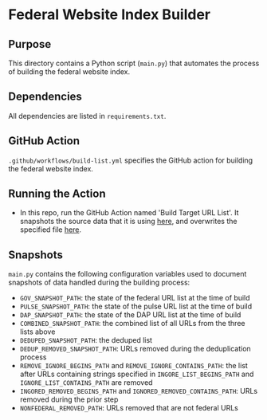 # Federal Website Index Builder

## Purpose

This directory contains a Python script (`main.py`) that automates the process
of building the federal website index.

## Dependencies

All dependencies are listed in `requirements.txt`.

## GitHub Action

`.github/workflows/build-list.yml` specifies the GitHub action for building the
federal website index.

## Running the Action

- In this repo, run the GitHub Action named 'Build Target URL List'. It snapshots the source data that it is using [here](https://github.com/GSA/federal-website-index/tree/main/data/snapshots), and overwrites the specified file [here](https://github.com/GSA/federal-website-index/tree/main/data).

## Snapshots

`main.py` contains the following configuration variables used to document snapshots of data handled during the building process:

- `GOV_SNAPSHOT_PATH`: the state of the federal URL list at the time of build
- `PULSE_SNAPSHOT_PATH`: the state of the pulse URL list at the time of build
- `DAP_SNAPSHOT_PATH`: the state of the DAP URL list at the time of build
- `COMBINED_SNAPSHOT_PATH`: the combined list of all URLs from the three lists above
- `DEDUPED_SNAPSHOT_PATH`: the deduped list
- `DEDUP_REMOVED_SNAPSHOT_PATH`: URLs removed during the deduplication process
- `REMOVE_IGNORE_BEGINS_PATH` and `REMOVE_IGNORE_CONTAINS_PATH`: the list after URLs containing strings specified in `INGORE_LIST_BEGINS_PATH` and `IGNORE_LIST_CONTAINS_PATH` are removed
- `INGORED_REMOVED_BEGINS_PATH` and `IGNORED_REMOVED_CONTAINS_PATH`: URLs removed during the prior step
- `NONFEDERAL_REMOVED_PATH`: URLs removed that are not federal URLs
